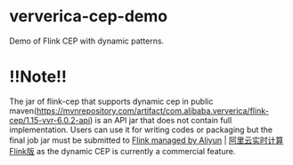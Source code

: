 # ververica-cep-demo
Demo of Flink CEP with dynamic patterns.

# !!Note!!
The jar of flink-cep that supports dynamic cep in public maven(https://mvnrepository.com/artifact/com.alibaba.ververica/flink-cep/1.15-vvr-6.0.2-api) is an API jar that does not contain full implementation.
Users can use it for writing codes or packaging but the final job jar must be submitted to [Flink managed by Aliyun](https://www.alibabacloud.com/product/realtime-compute) | [阿里云实时计算Flink版](https://www.aliyun.com/product/bigdata/sc) as the dynamic CEP is currently a commercial feature.
